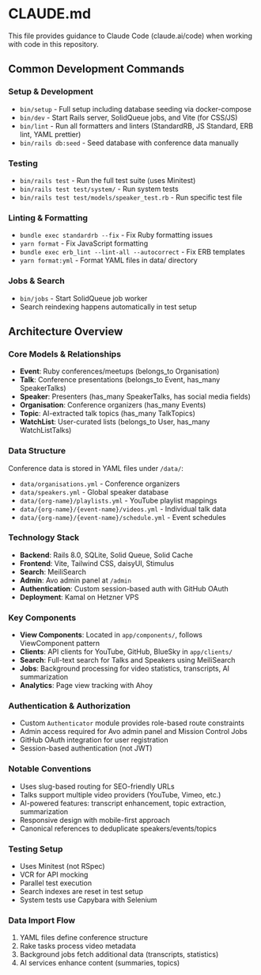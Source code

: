 # CLAUDE.md

This file provides guidance to Claude Code (claude.ai/code) when working with code in this repository.

## Common Development Commands

### Setup & Development
- `bin/setup` - Full setup including database seeding via docker-compose
- `bin/dev` - Start Rails server, SolidQueue jobs, and Vite (for CSS/JS)
- `bin/lint` - Run all formatters and linters (StandardRB, JS Standard, ERB lint, YAML prettier)
- `bin/rails db:seed` - Seed database with conference data manually

### Testing
- `bin/rails test` - Run the full test suite (uses Minitest)
- `bin/rails test test/system/` - Run system tests
- `bin/rails test test/models/speaker_test.rb` - Run specific test file

### Linting & Formatting
- `bundle exec standardrb --fix` - Fix Ruby formatting issues
- `yarn format` - Fix JavaScript formatting
- `bundle exec erb_lint --lint-all --autocorrect` - Fix ERB templates
- `yarn format:yml` - Format YAML files in data/ directory

### Jobs & Search
- `bin/jobs` - Start SolidQueue job worker
- Search reindexing happens automatically in test setup

## Architecture Overview

### Core Models & Relationships
- **Event**: Ruby conferences/meetups (belongs_to Organisation)
- **Talk**: Conference presentations (belongs_to Event, has_many SpeakerTalks)
- **Speaker**: Presenters (has_many SpeakerTalks, has social media fields)
- **Organisation**: Conference organizers (has_many Events)
- **Topic**: AI-extracted talk topics (has_many TalkTopics)
- **WatchList**: User-curated lists (belongs_to User, has_many WatchListTalks)

### Data Structure
Conference data is stored in YAML files under `/data/`:
- `data/organisations.yml` - Conference organizers
- `data/speakers.yml` - Global speaker database
- `data/{org-name}/playlists.yml` - YouTube playlist mappings
- `data/{org-name}/{event-name}/videos.yml` - Individual talk data
- `data/{org-name}/{event-name}/schedule.yml` - Event schedules

### Technology Stack
- **Backend**: Rails 8.0, SQLite, Solid Queue, Solid Cache
- **Frontend**: Vite, Tailwind CSS, daisyUI, Stimulus
- **Search**: MeiliSearch
- **Admin**: Avo admin panel at `/admin`
- **Authentication**: Custom session-based auth with GitHub OAuth
- **Deployment**: Kamal on Hetzner VPS

### Key Components
- **View Components**: Located in `app/components/`, follows ViewComponent pattern
- **Clients**: API clients for YouTube, GitHub, BlueSky in `app/clients/`
- **Search**: Full-text search for Talks and Speakers using MeiliSearch
- **Jobs**: Background processing for video statistics, transcripts, AI summarization
- **Analytics**: Page view tracking with Ahoy

### Authentication & Authorization
- Custom `Authenticator` module provides role-based route constraints
- Admin access required for Avo admin panel and Mission Control Jobs
- GitHub OAuth integration for user registration
- Session-based authentication (not JWT)

### Notable Conventions
- Uses slug-based routing for SEO-friendly URLs
- Talks support multiple video providers (YouTube, Vimeo, etc.)
- AI-powered features: transcript enhancement, topic extraction, summarization
- Responsive design with mobile-first approach
- Canonical references to deduplicate speakers/events/topics

### Testing Setup
- Uses Minitest (not RSpec)
- VCR for API mocking
- Parallel test execution
- Search indexes are reset in test setup
- System tests use Capybara with Selenium

### Data Import Flow
1. YAML files define conference structure
2. Rake tasks process video metadata
3. Background jobs fetch additional data (transcripts, statistics)
4. AI services enhance content (summaries, topics)